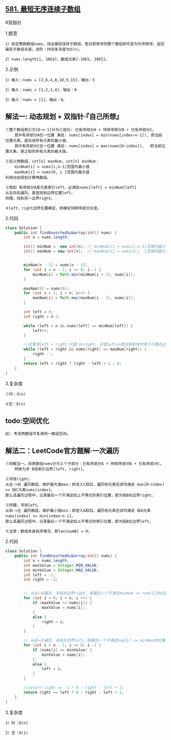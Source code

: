## [581. 最短无序连续子数组](https://leetcode.cn/problems/shortest-unsorted-continuous-subarray/description/)

#双指针

1.题意

    1）给定整数数组nums，找出最短连续子数组，若对其排序则整个数组即可变为升序排序。返回最短子数组长度。进阶：时间复杂度为O(n)。

    2）nums.length[1, 10E4]，数组元素[-10E5, 10E5]。

2.示例

    1）输入：nums = [2,6,4,8,10,9,15]，输出：5

    2）输入：nums = [1,2,3,4]，输出：0

    3）输入：nums = [1]，输出：0。

## 解法一: 动态规划 + 双指针·『自己所想』

    ①整个数组索引为[0~n-1]分为三部分: 已有序部分A + 待排序部分B + 已有序部分C。
        其中有序部分A任一位置 满足: nums[index] = min(nums[index~n-1]), 即当前位置元素，是后续所有元素的最小值。
        其中有序部分C任一位置 满足: nums[index] = max(nums[0~index])，  即当前位置元素，是之前的所有元素的最大值。

    ②定义两数组，int[n] maxNum, int[n] minNum：
        minNum[i] = nums[i,n-1]范围内最小值
        maxNum[i] = nums[0, i ]范围内最大值
    利用动态规划计算两数组。

    ③假如 有序部分A某元素索引left，必满足nums[left] = minNum[left]
    从左向右遍历，直至找到边界位置left。
    同理，找到另一边界right。

    ④left、right边界位置确定，即确定待排序部分长度。

2.代码
```java
class Solution {
    public int findUnsortedSubarray(int[] nums) {
        int n = nums.length;

        int[] minNum =  new int[n]; // minNum[i] = nums[i,n-1]范围内最小值
        int[] maxNum = new int[n];  // maxNum[i] = nums[0,i  ]范围内最大值


        minNum[n - 1] = nums[n - 1];
        for (int i = n - 2; i >= 0; i--) {
            minNum[i] = Math.min(minNum[i + 1], nums[i]);
        }

        maxNum[0] = nums[0];
        for (int i = 1; i < n; i++) {
            maxNum[i] = Math.max(maxNum[i - 1], nums[i]);
        }

        int left = 0;
        int right = n-1;

        while (left < n && nums[left] == minNum[left]) {
            left++;
        }

        //这里用left < right 代替 0<right, 可使left=n即全局有序时免于计算右边界right
        while (left < right && nums[right] == maxNum[right]) {
            right --;
        }
        return left < right ? right - left + 1 : 0;
    }
}
```

3.复杂度

    ①时：O(n)

    ②空：O(n)

## todo:空间优化
    如: 考虑两数组可复用同一数组空间。


## 解法二：LeetCode官方题解·一次遍历

    ①同解法一。将原数组nums分为三个子部分：已有序部分A + 待排序部分B + 已有序部分C。
        转换为求 B段索引边界[left, right]。

    ②寻找right。
    从左->右 遍历数组，维护最大值max；即进入C段后，遍历到元素应该均满足 max[0~index) <= 段C元素nums[index]。
    那么该遍历过程中，记录最后一个不满足如上不等式的索引位置，即为段B右边界right。

    ③同理，寻找left。
    从右->左 遍历数组，维护最小值min；即进入A段后，遍历到元素应该均满足 段A元素nums[index] <= min(index~n-1]。
    那么该遍历过程中，记录最后一个不满足如上不等式的索引位置，即为段B左边界left。

    ④注意：数组本身有序情况，即len(numB) = 0;


2.代码
```java
class Solution {
    public int findUnsortedSubarray(int[] nums) {
        int n = nums.length;
        int maxValue = Integer.MIN_VALUE;
        int minValue = Integer.MAX_VALUE;
        int left = -1;
        int right = -1;


        // 从左→右遍历，寻找右边界right，即最后一个不满足maxNum <= num[i]的位置
        for (int i = 0; i < n; i ++) {
            if (maxValue <= nums[i]) {
                maxValue = nums[i];
            }
            else {
                right = i;
            }
        }

        // 从右→左遍历，寻找左边界left，即最后一个不满足num[i] <= minNum的位置
        for (int i = n - 1; i >= 0; i--) {
            if (nums[i] <= minValue) {
                minValue = nums[i];
            }
            else {
                left = i;
            }
        }

        //return right == -1 ? 0 : right - left + 1;
        return right == left ? 0 : right - left + 1;
    }
}
```

3.复杂度

    1）时：O(n)

    2）空：O(1)

